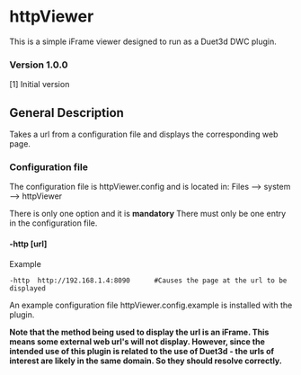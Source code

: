 # httpViewer


This is a simple iFrame viewer designed to run  as a Duet3d DWC plugin.<br>



### Version 1.0.0

[1]  Initial version

## General Description

Takes a url from a configuration file and displays the corresponding web page.

### Configuration file

The configuration file is httpViewer.config and is located in:
Files --> system --> httpViewer

There is only one option and it is **mandatory**
There must only be one entry in the configuration file.

#### -http  [url]

Example
```
-http  http://192.168.1.4:8090      #Causes the page at the url to be displayed
```

An example configuration file httpViewer.config.example is installed with the plugin.

**Note that the method being used to display the url  is an iFrame.  This means some external web url's will not display.  However, since the intended use of this plugin is related to the use of Duet3d - the urls of interest are likely in the same domain.  So they should resolve correctly.**